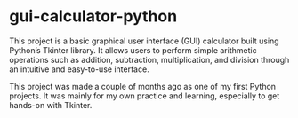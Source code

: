 # gui-calculator-python
This project is a basic graphical user interface (GUI) calculator built using Python’s Tkinter library. It allows users to perform simple arithmetic operations such as addition, subtraction, multiplication, and division through an intuitive and easy-to-use interface.

This project was made a couple of months ago as one of my first Python projects. It was mainly for my own practice and learning, especially to get hands-on with Tkinter.
